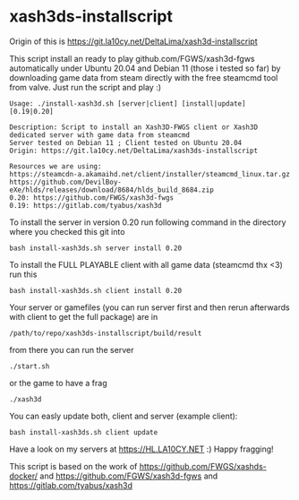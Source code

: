 # xash3ds-installscript

Origin of this is https://git.la10cy.net/DeltaLima/xash3d-installscript

This script install an ready to  play github.com/FGWS/xash3d-fgws automatically under Ubuntu 20.04 and Debian 11 (those i tested so far) by downloading game data from steam directly with the free steamcmd tool from valve.
Just run the script and play :) 

```
Usage: ./install-xash3d.sh [server|client] [install|update] [0.19|0.20]

Description: Script to install an Xash3D-FWGS client or Xash3D dedicated server with game data from steamcmd
Server tested on Debian 11 ; Client tested on Ubuntu 20.04
Origin: https://git.la10cy.net/DeltaLima/xash3ds-installscript

Resources we are using:
https://steamcdn-a.akamaihd.net/client/installer/steamcmd_linux.tar.gz
https://github.com/DevilBoy-eXe/hlds/releases/download/8684/hlds_build_8684.zip
0.20: https://github.com/FWGS/xash3d-fwgs
0.19: https://gitlab.com/tyabus/xash3d
```

To install the server in version 0.20 run following command in the directory where you checked this git into
```
bash install-xash3ds.sh server install 0.20
```

To install the FULL PLAYABLE client with all game data (steamcmd thx <3) run this
```
bash install-xash3ds.sh client install 0.20
```

Your server or gamefiles (you can run server first and then rerun afterwards with client to get the full package) are in
```
/path/to/repo/xash3ds-installscript/build/result
```

from there you can run the server 
```
./start.sh
```

or the game to have a frag
```
./xash3d
```

You can easly update both, client and server (example client):
```
bash install-xash3ds.sh client update
```

Have a look on my servers at https://HL.LA10CY.NET :) Happy fragging!

This script is based on the work of https://github.com/FWGS/xashds-docker/ and https://github.com/FGWS/xash3d-fgws and https://gitlab.com/tyabus/xash3d
